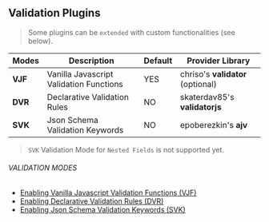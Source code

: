 ## Validation Plugins

> Some plugins can be `extended` with custom functionalities (see below).

| Modes | Description | Default | Provider Library |
|---|---|---|---|
| **VJF** | Vanilla Javascript Validation Functions | YES | chriso's **validator** (optional) |
| **DVR** | Declarative Validation Rules | NO | skaterdav85's **validatorjs** |
| **SVK** | Json Schema Validation Keywords | NO | epoberezkin's **ajv** |

> `SVK` Validation Mode for `Nested Fields` is not supported yet.

###### VALIDATION MODES
- [Enabling Vanilla Javascript Validation Functions (VJF)](modes/vjf-enable.md)
- [Enabling Declarative Validation Rules (DVR)](modes/dvr-enable.md)
- [Enabling Json Schema Validation Keywords (SVK)](modes/svk-enable.md)


